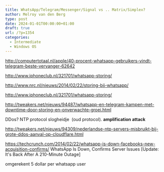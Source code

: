 ```yaml
---
title: WhatsApp/Telegram/Messenger/Signal vs .. Matrix/Simplex?
author: Melroy van den Berg
type: post
date: 2024-01-01T00:00:00+01:00
draft: true
url: /?p=1354
categories:
  - Intermediate
  - Windows OS
---
```


http://computertotaal.nl/apple/40-procent-whatsapp-gebruikers-vindt-telegram-beste-vervanger-62642

http://www.iphoneclub.nl/321701/whatsapp-storing/

http://www.nrc.nl/nieuws/2014/02/22/storing-bij-whatsapp/

http://www.iphoneclub.nl/321701/whatsapp-storing/

http://tweakers.net/nieuws/94487/whatsapp-en-telegram-kampen-met-downtime-door-storing-en-onverwachte-groei.html

DDos? NTP protocol slogheidje  (oud protocol). **amplification attack**

http://tweakers.net/nieuws/94309/nederlandse-ntp-servers-misbruikt-bij-grote-ddos-aanval-op-cloudflare.html

https://techcrunch.com/2014/02/22/whatsapp-is-down-facebooks-new-acquisition-confirms/
WhatsApp Is Down, Confirms Server Issues [Update: It's Back After A 210-Minute Outage]

omgerekent 5 dollar per whatsapp user
